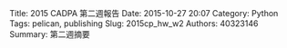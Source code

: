 Title: 2015 CADPA 第二週報告
Date: 2015-10-27 20:07
Category: Python
Tags: pelican, publishing
Slug: 2015cp_hw_w2
Authors: 40323146
Summary: 第二週摘要
